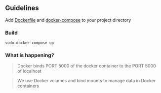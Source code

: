 ## Guidelines

Add [Dockerfile](https://github.com/TanmayPatil105/docker-files/blob/main/flask/Dockerfile) and [docker-compose](https://github.com/TanmayPatil105/docker-files/blob/main/flask/docker-compose.yml)
to your project directory

###  Build

~~~
sudo docker-compose up
~~~

### What is happening?

> Docker binds PORT 5000 of the docker container to the PORT 5000 of localhost

> We use Docker volumes and bind mounts to manage data in Docker containers
